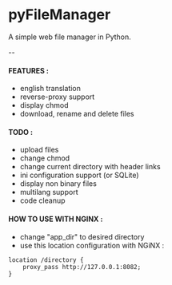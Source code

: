 pyFileManager
=============

A simple web file manager in Python.

--
#### FEATURES :
- english translation
- reverse-proxy support
- display chmod
- download, rename and delete files



#### TODO :
- upload files
- change chmod
- change current directory with header links
- ini configuration support (or SQLite)
- display non binary files
- multilang support
- code cleanup



#### HOW TO USE WITH NGINX :
- change "app_dir" to desired directory
- use this location configuration with NGiNX :
```
location /directory {
    proxy_pass http://127.0.0.1:8082;
}
```
